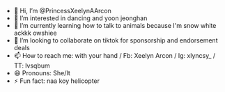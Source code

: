 - 👋 Hi, I’m @PrincessXeelynAArcon
- 👀 I’m interested in dancing and yoon jeonghan
- 🌱 I’m currently learning how to talk to animals because I'm snow white ackkk owshiee
- 💞️ I’m looking to collaborate on tiktok for sponsorship and endorsement deals
- 📫 How to reach me: with your hand / Fb: Xeelyn Arcon / Ig: xlyncsy_ / TT: lvsqbum
- 😄 Pronouns: She/It
- ⚡ Fun fact: naa koy helicopter

<!---
PrincessXeelynAArcon/PrincessXeelynAArcon is a ✨ special ✨ repository because its `README.md` (this file) appears on your GitHub profile.
You can click the Preview link to take a look at your changes.
--->
